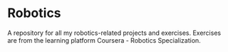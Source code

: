 # Robotics
A repository for all my robotics-related projects and exercises. 
Exercises are from the learning platform Coursera - Robotics Specialization.
